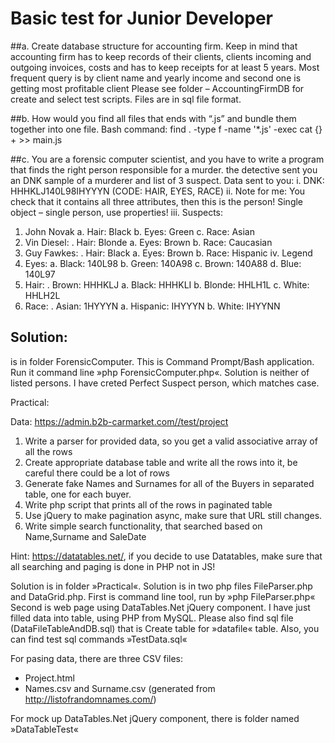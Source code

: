 # Basic test for Junior Developer
##a.	Create database structure for accounting firm. Keep in mind that accounting firm has to keep records of their clients, clients incoming and outgoing invoices, costs and has to keep receipts for at least 5 years. Most frequent query is by client name and yearly income and second one is getting most profitable client
Please see folder – AccountingFirmDB for create and select test scripts. Files are in sql file format.

##b.	How would you find all files  that  ends with “.js”  and bundle them together into one file.
Bash command:
find . -type f -name '*.js' -exec cat {} + >> main.js

##c.	You are a forensic computer scientist, and you have to write a program that finds the right person responsible for a murder. the detective sent you an DNK sample of a murderer and list of 3 suspect. Data sent to you:
i.	DNK: HHHKLJ140L98IHYYYN (CODE: HAIR, EYES, RACE)
ii.	Note for me: You check that it contains all three attributes, then this is the person! Single object – single person, use properties!
iii.	Suspects: 
1.	John Novak 
a.	Hair:  Black
b.	Eyes: Green
c.	Race: Asian
2.	Vin Diesel:
 .	Hair: Blonde
a.	Eyes: Brown
b.	Race: Caucasian
3.	 Guy Fawkes:
 .	Hair: Black
a.	Eyes: Brown
b.	Race: Hispanic
iv.	Legend
1.	Eyes:
a.	Black:  140L98
b.	Green: 140A98
c.	Brown: 140A88
d.	Blue:    140L97
2.	Hair: 
 .	Brown: HHHKLJ
a.	Black:   HHHKLI
b.	Blonde: HHLH1L
c.	White:  HHLH2L
3.	Race:
 .	Asian: 1HYYYN
a.	Hispanic: IHYYYN
b.	White: IHYYNN

## Solution:
is in folder ForensicComputer. This is Command Prompt/Bash application. Run it command line »php ForensicComputer.php«. Solution is neither of listed persons. I have creted Perfect Suspect person, which matches case.


Practical:

Data: https://admin.b2b-carmarket.com//test/project
1.	Write a parser for provided data, so you get a valid associative array of all the rows
2.	Create appropriate database table and write all the rows into it, be careful there could be a lot of rows
3.	Generate fake Names and Surnames for all of the Buyers in separated table, one for each buyer.
4.	Write php script that prints all of the rows in paginated table
5.	Use jQuery to make pagination async, make sure that URL still changes.
6.	Write simple search functionality, that searched based on Name,Surname and SaleDate

Hint: https://datatables.net/, if you decide to use Datatables, make sure that all searching and paging is done in PHP not in JS!

Solution is in folder »Practical«. Solution is in two php files FileParser.php and DataGrid.php. First is command line tool, run by »php FileParser.php«
Second is web page using DataTables.Net jQuery component. I have just filled data into table, using PHP from MySQL. Please also find sql file (DataFileTableAndDB.sql) that is Create table for »datafile« table. Also, you can find test sql commands »TestData.sql«

For pasing data, there are three CSV files:
-	Project.html
-	Names.csv and Surname.csv (generated from http://listofrandomnames.com/)

For mock up DataTables.Net jQuery component, there is folder named »DataTableTest«
